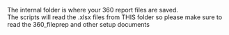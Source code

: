 The internal folder is where your <sensitive> 360 report files are saved.  
The scripts will read the .xlsx files from THIS folder so please make sure to read the 360_fileprep and other setup documents
